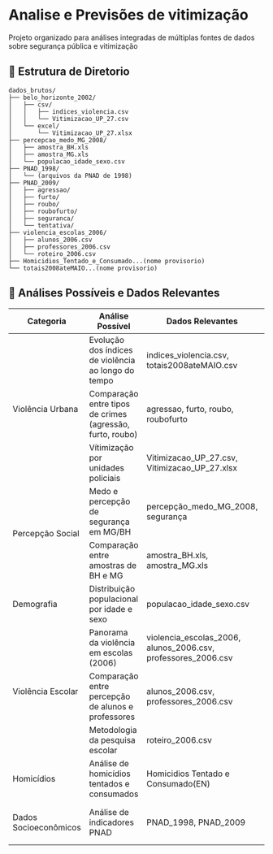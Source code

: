 # Analise e Previsões de vitimização

Projeto organizado para análises integradas de múltiplas fontes de dados sobre segurança pública e vitimização

## 📂 Estrutura de Diretorio
``` text
dados_brutos/
├── belo_horizonte_2002/
│   ├── csv/
│   │   ├── indices_violencia.csv
│   │   └── Vitimizacao_UP_27.csv
│   └── excel/
│       └── Vitimizacao_UP_27.xlsx
├── percepcao_medo_MG_2008/
│   ├── amostra_BH.xls
│   ├── amostra_MG.xls
│   └── populacao_idade_sexo.csv
├── PNAD_1998/
│   └── (arquivos da PNAD de 1998)
├── PNAD_2009/
│   ├── agressao/
│   ├── furto/
│   ├── roubo/
│   ├── roubofurto/
│   ├── seguranca/
│   └── tentativa/
├── violencia_escolas_2006/
│   ├── alunos_2006.csv
│   ├── professores_2006.csv
│   └── roteiro_2006.csv
├── Homicidios_Tentado_e_Consumado...(nome provisorio)
└── totais2008ateMAIO...(nome provisorio)
```



## 📂 Análises Possíveis e Dados Relevantes

<table class="analysis-table">
  <thead>
    <tr>
      <th>Categoria</th>
      <th>Análise Possível</th>
      <th>Dados Relevantes</th>
      <th>Observações</th>
    </tr>
  </thead>
  <tbody>
    <tr>
      <td rowspan="3">Violência Urbana</td>
      <td>Evolução dos índices de violência ao longo do tempo</td>
      <td>indices_violencia.csv, totais2008ateMAIO.csv</td>
      <td>Comparar anos diferentes</td>
    </tr>
    <tr>
      <td>Comparação entre tipos de crimes (agressão, furto, roubo)</td>
      <td>agressao, furto, roubo, roubofurto</td>
      <td>Pode-se analisar proporções entre crimes</td>
    </tr>
    <tr>
      <td>Vítimização por unidades policiais</td>
      <td>Vitimizacao_UP_27.csv, Vitimizacao_UP_27.xlsx</td>
      <td>Dados em dois formatos para comparação</td>
    </tr>
    <tr>
      <td rowspan="2">Percepção Social</td>
      <td>Medo e percepção de segurança em MG/BH</td>
      <td>percepção_medo_MG_2008, segurança</td>
      <td>Dados de 2008 podem estar desatualizados</td>
    </tr>
    <tr>
      <td>Comparação entre amostras de BH e MG</td>
      <td>amostra_BH.xls, amostra_MG.xls</td>
      <td>Verificar compatibilidade dos dados</td>
    </tr>
    <tr>
      <td>Demografia</td>
      <td>Distribuição populacional por idade e sexo</td>
      <td>populacao_idade_sexo.csv</td>
      <td>Pode cruzar com dados de violência</td>
    </tr>
    <tr>
      <td rowspan="3">Violência Escolar</td>
      <td>Panorama da violência em escolas (2006)</td>
      <td>violencia_escolas_2006, alunos_2006.csv, professores_2006.csv</td>
      <td>Perspectivas de diferentes atores</td>
    </tr>
    <tr>
      <td>Comparação entre percepção de alunos e professores</td>
      <td>alunos_2006.csv, professores_2006.csv</td>
      <td>Análise de divergências</td>
    </tr>
    <tr>
      <td>Metodologia da pesquisa escolar</td>
      <td>roteiro_2006.csv</td>
      <td>Entender como os dados foram coletados</td>
    </tr>
    <tr>
      <td>Homicídios</td>
      <td>Análise de homicídios tentados e consumados</td>
      <td>Homicidios Tentado e Consumado(EN)</td>
      <td>Verificar se dados estão em inglês</td>
    </tr>
    <tr>
      <td>Dados Socioeconômicos</td>
      <td>Análise de indicadores PNAD</td>
      <td>PNAD_1998, PNAD_2009</td>
      <td>Grande intervalo temporal entre pesquisas</td>
    </tr>
  </tbody>
</table>
